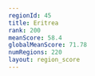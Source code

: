 ```yaml
---
regionId: 45
title: Eritrea
rank: 200
meanScore: 58.4
globalMeanScore: 71.78
numRegions: 220
layout: region_score
---
```

